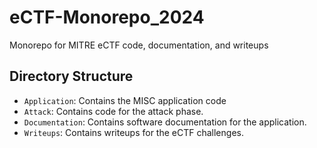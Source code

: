 # eCTF-Monorepo_2024
Monorepo for MITRE eCTF code, documentation, and writeups

## Directory Structure

- ``Application``: Contains the MISC application code
- ``Attack``: Contains code for the attack phase.
- ``Documentation``: Contains software documentation for the application.
- ``Writeups``: Contains writeups for the eCTF challenges.
